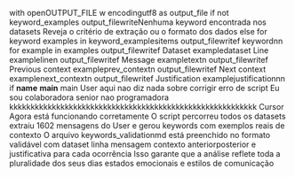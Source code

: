 with openOUTPUT_FILE w encodingutf8 as output_file
if not keyword_examples
output_filewriteNenhuma keyword encontrada nos datasets Reveja o critério de extração ou o formato dos dados
else
for keyword examples in keyword_examplesitems
output_filewritef keywordnn
for example in examples
output_filewritef Dataset exampledataset Line examplelinen
output_filewritef Message exampletextn
output_filewritef Previous context exampleprev_contextn
output_filewritef Next context examplenext_contextn
output_filewritef Justification examplejustificationnn
if __name__  __main__
main
User
 aqui nao diz nada sobre corrigir erro de script
Eu sou colaboradora senior nao programadora
kkkkkkkkkkkkkkkkkkkkkkkkkkkkkkkkkkkkkkkkkkkkkkkkkkkkkkkkkk
Cursor
Agora está funcionando corretamente
 O script percorreu todos os datasets extraiu 1602 mensagens do User e gerou keywords com exemplos reais de contexto
 O arquivo keywords_validationmd está preenchido no formato validável com dataset linha mensagem contexto anteriorposterior e justificativa para cada ocorrência
Isso garante que a análise reflete toda a pluralidade dos seus dias estados emocionais e estilos de comunicação